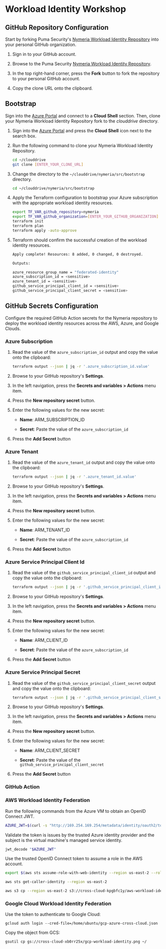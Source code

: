 # Workload Identity Workshop

## GitHub Repository Configuration

Start by forking Puma Security's [Nymeria Workload Identity Repository](https://github.com/pumasecurity/nymeria) into your personal GitHub organization.

1. Sign in to your GitHub account.

1. Browse to the Puma Security [Nymeria Workload Identity Repository](https://github.com/pumasecurity/nymeria).

1. In the top right-hand corner, press the **Fork** button to fork the repository to your personal GitHub account.

1. Copy the clone URL onto the clipboard.

## Bootstrap

Sign into the [Azure Portal](https://portal.azure.com/) and connect to a **Cloud Shell** section. Then, clone your Nymeria Workload Identity Repository fork to the *clouddrive* directory.

1. Sign into the [Azure Portal](https://portal.azure.com/) and press the **Cloud Shell** icon next to the search box.

1. Run the following command to clone your Nymeria Workload Identity Repository.

    ```bash
    cd ~/clouddrive
    git clone [ENTER_YOUR_CLONE_URL]
    ```

1. Change the directory to the `~/clouddrive/nymeria/src/bootstrap` directory.

    ```bash
    cd ~/clouddrive/nymeria/src/bootstrap
    ```

1. Apply the Terraform configuration to bootstrap your Azure subscription with the appropriate workload identity resources.

    ```bash
    export TF_VAR_github_repository=nymeria
    export TF_VAR_github_organization=[ENTER_YOUR_GITHUB_ORGANIZATION]
    terraform init
    terraform plan
    terraform apply -auto-approve
    ```

1. Terraform should confirm the successful creation of the workload identity resources.

    ```bash
    Apply complete! Resources: 8 added, 0 changed, 0 destroyed.

    Outputs:

    azure_resource_group_name = "federated-identity"
    azure_subscription_id = <sensitive>
    azure_tenant_id = <sensitive>
    github_service_principal_client_id = <sensitive>
    github_service_principal_client_secret = <sensitive>
    ```

## GitHub Secrets Configuration

Configure the required GitHub Action secrets for the Nymeria repository to deploy the workload identity resources across the AWS, Azure, and Google Clouds.

### Azure Subscription

1. Read the value of the `azure_subscription_id` output and copy the value onto the clipboard:

    ```bash
    terraform output --json | jq -r '.azure_subscription_id.value'
    ```

1. Browse to your GitHub repository's **Settings**.

1. In the left navigation, press the **Secrets and variables > Actions** menu item.

1. Press the **New repository secret** button.

1. Enter the following values for the new secret:

    - **Name**: ARM_SUBSCRIPTION_ID

    - **Secret**: Paste the value of the `azure_subscription_id`

1. Press the **Add Secret** button

### Azure Tenant

1. Read the value of the `azure_tenant_id` output and copy the value onto the clipboard:

    ```bash
    terraform output --json | jq -r '.azure_tenant_id.value'
    ```

1. Browse to your GitHub repository's **Settings**.

1. In the left navigation, press the **Secrets and variables > Actions** menu item.

1. Press the **New repository secret** button.

1. Enter the following values for the new secret:

    - **Name**: ARM_TENANT_ID

    - **Secret**: Paste the value of the `azure_subscription_id`

1. Press the **Add Secret** button

### Azure Service Principal Client Id

1. Read the value of the `github_service_principal_client_id` output and copy the value onto the clipboard:

    ```bash
    terraform output --json | jq -r '.github_service_principal_client_id.value'
    ```

1. Browse to your GitHub repository's **Settings**.

1. In the left navigation, press the **Secrets and variables > Actions** menu item.

1. Press the **New repository secret** button.

1. Enter the following values for the new secret:

    - **Name**: ARM_CLIENT_ID

    - **Secret**: Paste the value of the `azure_subscription_id`

1. Press the **Add Secret** button

### Azure Service Principal Secret

1. Read the value of the `github_service_principal_client_secret` output and copy the value onto the clipboard:

    ```bash
    terraform output --json | jq -r '.github_service_principal_client_secret.value'
    ```

1. Browse to your GitHub repository's **Settings**.

1. In the left navigation, press the **Secrets and variables > Actions** menu item.

1. Press the **New repository secret** button.

1. Enter the following values for the new secret:

    - **Name**: ARM_CLIENT_SECRET

    - **Secret**: Paste the value of the `github_service_principal_client_secret`

1. Press the **Add Secret** button

### GitHub Action

### AWS Workload Identity Federation

Run the following commands from the Azure VM to obtain an OpenID Connect JWT.

```bash
AZURE_JWT=$(curl -s "http://169.254.169.254/metadata/identity/oauth2/token?api-version=2018-02-01&resource=api://nymeria-workload-identity" -H "Metadata: true" | jq -r '.access_token')
```

Validate the token is issues by the trusted Azure identity provider and the subject is the virtual machine's managed service identity.

```bash
jwt_decode "$AZURE_JWT"
```

Use the trusted OpenID Connect token to assume a role in the AWS account.

```bash
export $(aws sts assume-role-with-web-identity --region us-east-2 --role-arn "$AWS_ROLE_ARN" --role-session-name "federated-identity-azure-demo" --web-identity-token "$AZURE_JWT" --output text --query "[['AWS_ACCESS_KEY_ID',Credentials.AccessKeyId],['AWS_SECRET_ACCESS_KEY',Credentials.SecretAccessKey],['AWS_SESSION_TOKEN',Credentials.SessionToken]][*].join(\`=\`,@)")

aws sts get-caller-identity --region us-east-2

aws s3 cp --region us-east-2 s3://cross-cloud-kpgbfc1y/aws-workload-identity.png ~/aws-workload-identity.png
```

### Google Cloud Workload Identity Federation

Use the token to authenticate to Google Cloud:

```
gcloud auth login --cred-file=/home/ubuntu/gcp-azure-cross-cloud.json
```

Copy the object from GCS:

```
gsutil cp gs://cross-cloud-xb0rr25x/gcp-workload-identity.png ~/
```
